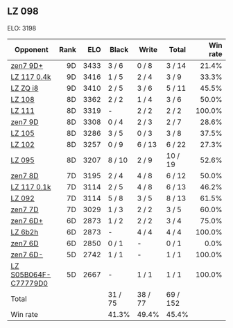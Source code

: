 ## LZ 098 ##

ELO: 3198

Opponent | Rank | ELO | Black | Write | Total | Win rate
---------|-----:|----:|-------|-------|-------|-------:
[zen7 9D+](zen7%209D+.md) | 9D | 3433 | 3 / 6 | 0 / 8 | 3 / 14 | 21.4%
[LZ 117 0.4k](LZ%20117%200.4k.md) | 9D | 3416 | 1 / 5 | 2 / 4 | 3 / 9 | 33.3%
[LZ ZQ i8](LZ%20ZQ%20i8.md) | 9D | 3410 | 2 / 5 | 3 / 6 | 5 / 11 | 45.5%
[LZ 108](LZ%20108.md) | 8D | 3362 | 2 / 2 | 1 / 4 | 3 / 6 | 50.0%
[LZ 111](LZ%20111.md) | 8D | 3319 | - | 2 / 2 | 2 / 2 | 100.0%
[zen7 9D](zen7%209D.md) | 8D | 3308 | 0 / 4 | 2 / 3 | 2 / 7 | 28.6%
[LZ 105](LZ%20105.md) | 8D | 3286 | 3 / 5 | 0 / 3 | 3 / 8 | 37.5%
[LZ 102](LZ%20102.md) | 8D | 3257 | 0 / 9 | 6 / 13 | 6 / 22 | 27.3%
[LZ 095](LZ%20095.md) | 8D | 3207 | 8 / 10 | 2 / 9 | 10 / 19 | 52.6%
[zen7 8D](zen7%208D.md) | 7D | 3195 | 2 / 4 | 4 / 8 | 6 / 12 | 50.0%
[LZ 117 0.1k](LZ%20117%200.1k.md) | 7D | 3114 | 2 / 5 | 4 / 8 | 6 / 13 | 46.2%
[LZ 092](LZ%20092.md) | 7D | 3114 | 5 / 8 | 3 / 5 | 8 / 13 | 61.5%
[zen7 7D](zen7%207D.md) | 7D | 3029 | 1 / 3 | 2 / 2 | 3 / 5 | 60.0%
[zen7 6D+](zen7%206D+.md) | 6D | 2873 | 1 / 2 | 2 / 2 | 3 / 4 | 75.0%
[LZ 6b2h](LZ%206b2h.md) | 6D | 2873 | - | 4 / 4 | 4 / 4 | 100.0%
[zen7 6D](zen7%206D.md) | 6D | 2850 | 0 / 1 | - | 0 / 1 | 0.0%
[zen7 6D-](zen7%206D-.md) | 5D | 2742 | 1 / 1 | - | 1 / 1 | 100.0%
[LZ S05B064F-C77779D0](LZ%20S05B064F-C77779D0.md) | 5D | 2667 | - | 1 / 1 | 1 / 1 | 100.0%
Total | | | 31 / 75 | 38 / 77 | 69 / 152 | 
Win rate| | | 41.3% | 49.4% | 45.4% | 
